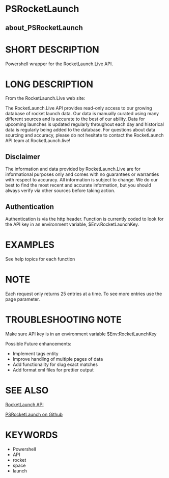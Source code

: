 # PSRocketLaunch

## about_PSRocketLaunch

# SHORT DESCRIPTION
Powershell wrapper for the RocketLaunch.Live API.

# LONG DESCRIPTION

From the RocketLaunch.Live web site:

The RocketLaunch.Live API provides read-only access to our growing database of rocket launch data. Our data is manually curated using many different sources and is accurate to the best of our ability. Data for upcoming launches is updated regularly throughout each day and historical data is regularly being added to the database. 
For questions about data sourcing and accuracy, please do not hesitate to contact the RocketLaunch API team at RocketLaunch.live!

## Disclaimer

The information and data provided by RocketLaunch.Live are for informational purposes only and comes with no guarantees or warranties with respect to accuracy. All information is subject to change. We do our best to find the most recent and accurate information, but you should always verify via other sources before taking action.

## Authentication

Authentication is via the http header. Function is currently coded to look for the API key in an environment
variable, $Env:RocketLaunchKey.

# EXAMPLES

See help topics for each function

# NOTE

Each request only returns 25 entries at a time. To see more entries use the page parameter.

# TROUBLESHOOTING NOTE

Make sure API key is in an environment variable $Env:RocketLaunchKey

Possible Future enhancements:

- Implement tags entity
- Improve handling of multiple pages of data
- Add functionality for slug exact matches
- Add format xml files for prettier output

# SEE ALSO

[RocketLaunch API](https://rocketlaunch.live)

[PSRocketLaunch on Github](https://github.com/andysq62/PSRocketLaunch.git)

# KEYWORDS

- Powershell
- API
- rocket
- space
- launch
